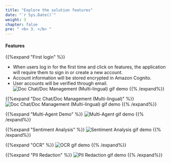 ```yaml
---
title: "Explore the solution features"
date: "`r Sys.Date()`" 
weight: 3
chapter: false
pre: " <b> 3. </b> "
---
```


#### Features

{{%expand "First login" %}}
- When users log in for the first time and click on features, the application will require them to sign in or create a new account.
- Account information will be stored encrypted in Amazon Cognito.
- User accounts will be verified through email.
![Doc Chat/Doc Management (Multi-lingual) gif demo](/images/3.explore/first_log_in.gif)
{{% /expand%}}

{{%expand "Doc Chat/Doc Management (Multi-lingual)" %}}
![Doc Chat/Doc Management (Multi-lingual) gif demo](/images/3.explore/doc_chat.gif)
{{% /expand%}}

{{%expand "Multi-Agent Demo" %}}
![Multi-Agent gif demo](/images/3.explore/multi_agent.gif)
{{% /expand%}}

{{%expand "Sentiment Analysis" %}}
![Sentiment Analysis gif demo](/images/3.explore/sentiment_analysis.gif)
{{% /expand%}}

{{%expand "OCR" %}}
![OCR gif demo](/images/3.explore/ocr.gif)
{{% /expand%}}

{{%expand "PII Redaction" %}}
![PII Redaction gif demo](/images/3.explore/pii_redaction.gif)
{{% /expand%}}
